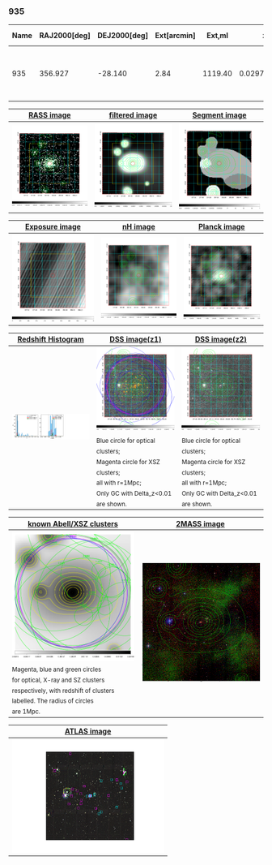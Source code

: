 <div STYLE="page-break-after: always;"></div>

### 935

|Name|RAJ2000[deg]|DEJ2000[deg] |Ext[arcmin]| Ext,ml | z | z_src| C|GC(XSZ,Delta_z<0.01)| GC(OPT,Delta_z<0.01)|GC| R_sig[arcmin] | R500[arcmin] | R500[Mpc]| CRsig[c/s] | CR500[c/s] |L500[1E44 erg/s]|F500[1E-12 erg/s/cm^2]| M500[1E14 Msun]|Tx[keV]|Cnt_sig|Beta|Rc[arcmin]|Comment|Alias|
|---|---|---|---|---|---|------|---|--------|---------|----------|---|---|---|---|---|---|---|---|---|---|---|---|---|---|
|935| 356.927| -28.140| 2.84| 1119.40| 0.0297(0.005)| z1, z_xsz| B| MCXC, PSZ2, Tar, XB| A, N| A, MCXC, N, PSZ2, Tar, W, XB| 35.650| 26.767| 0.955| 3.072(0.137)| 2.950(0.131)| 1.176(0.028)| 58.087(1.399)| 2.55(0.03)| 3.85(0.03)| 1001.5| 0.614(-0.010+0.010)| 3.093(-0.159+0.166)| -| k359|

|[RASS image](../image/935/935_img.pdf)|[filtered image](../image/935/935_fil.pdf)|[Segment image](../image/935/935_seg.pdf)|
|-------------------|--------------------|-------------------|
| <img src="../image/935/935_img.png" width="300">  | <img src="../image/935/935_fil.png" width="300">   | <img src="../image/935/935_seg.png" width="300">  |

|[Exposure image](../image/935/935_mex.pdf)| [nH image](../image/935/935_nh.pdf)| [Planck image](../image/935/935_p.pdf)|
|-------------------|--------------------|-------------------|
|<img src="../image/935/935_mex.png" width="300">   | <img src="../image/935/935_nh.png" width="300">    | <img src="../image/935/935_p.png" width="300"> |

|[Redshift Histogram](../image/935/935_zg.pdf) | [DSS image(z1)](../image/935/935_dss_z1.pdf)      |  [DSS image(z2)](../image/935/935_dss_z2.pdf)    |
|-------------------|--------------------|-------------------|
|<img src="../image/935/935_zg.png" width="300"> |<img src="../image/935/935_dss_z1.png" width="300"> <sub><br>Blue circle for optical clusters; <br>Magenta circle for XSZ clusters; <br>all with r=1Mpc; <br>Only GC with Delta_z<0.01 are shown. </sub>| <img src="../image/935/935_dss_z2.png" width="300"><sub><br>Blue circle for optical clusters; <br>Magenta circle for XSZ clusters; <br>all with r=1Mpc; <br>Only GC with Delta_z<0.01 are shown. </sub> |

|[known Abell/XSZ clusters](../image/935/935_gc.pdf) | [2MASS image](../image/935/935_2mass.pdf)      |
|-------------------|-------------------|
|<img src=../image/935/935_gc.png width="300"> <br><sub>Magenta, blue and green circles <br>for optical, X-ray and SZ clusters <br>respectively, with redshift of clusters <br>labelled. The radius of circles <br>are 1Mpc.</sub>|<img src="../image/935/935_2mass.png" width="300">  |

|[ATLAS image](../image/935/935_s.pdf)        |
|-------------------|
| <img src="../image/935/935_s.pdf" width="300">  |
